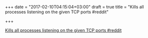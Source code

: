 +++
date = "2017-02-10T04:15:04+03:00"
draft = true
title = "Kills all processes listening on the given TCP ports  #reddit"

+++

<p><a href="https://t.co/STl2yUq3DW">Kills all processes listening on the given TCP ports  #reddit</a></p>
